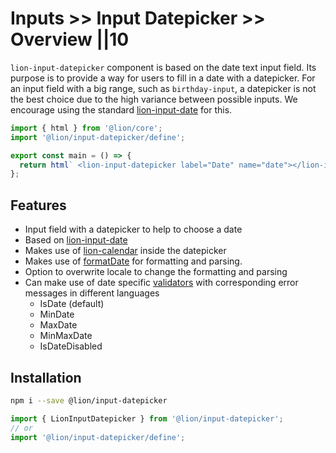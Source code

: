 # Inputs >> Input Datepicker >> Overview ||10

`lion-input-datepicker` component is based on the date text input field. Its purpose is to provide a way for users to fill in a date with a datepicker.
For an input field with a big range, such as `birthday-input`, a datepicker is not the best choice due to the high variance between possible inputs.
We encourage using the standard [lion-input-date](../input-date/overview.md) for this.

```js script
import { html } from '@lion/core';
import '@lion/input-datepicker/define';
```

```js preview-story
export const main = () => {
  return html` <lion-input-datepicker label="Date" name="date"></lion-input-datepicker> `;
};
```

## Features

- Input field with a datepicker to help to choose a date
- Based on [lion-input-date](../input-date/overview.md)
- Makes use of [lion-calendar](../calendar/overview.md) inside the datepicker
- Makes use of [formatDate](../../../docs/systems/localize/dates.md) for formatting and parsing.
- Option to overwrite locale to change the formatting and parsing
- Can make use of date specific [validators](../../../docs/systems/form/validate.md) with corresponding error messages in different languages
  - IsDate (default)
  - MinDate
  - MaxDate
  - MinMaxDate
  - IsDateDisabled

## Installation

```bash
npm i --save @lion/input-datepicker
```

```js
import { LionInputDatepicker } from '@lion/input-datepicker';
// or
import '@lion/input-datepicker/define';
```
